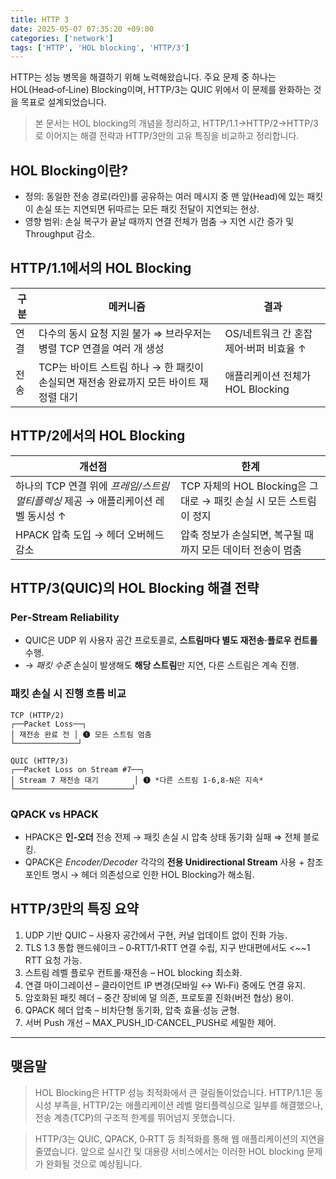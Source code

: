 ```yaml
---
title: HTTP 3
date: 2025-05-07 07:35:20 +09:00
categories: ['network']
tags: ['HTTP', 'HOL blocking', 'HTTP/3']
---
```



HTTP는 성능 병목을 해결하기 위해 노력해왔습니다. 주요 문제 중 하나는 HOL(Head‑of‑Line) Blocking이며, 
HTTP/3는 QUIC 위에서 이 문제를 완화하는 것을 목표로 설계되었습니다. 

> 본 문서는 HOL blocking의 개념을 정리하고, HTTP/1.1→HTTP/2→HTTP/3로 이어지는 해결 전략과 HTTP/3만의 고유 특징을 비교하고 정리합니다.


## HOL Blocking이란?

* 정의: 동일한 전송 경로(라인)를 공유하는 여러 메시지 중 맨 앞(Head)에 있는 패킷이 손실 또는 지연되면 뒤따르는 모든 패킷 전달이 지연되는 현상.
* 영향 범위: 손실 복구가 끝날 때까지 연결 전체가 멈춤 → 지연 시간 증가 및 Throughput 감소.

## HTTP/1.1에서의 HOL Blocking

| 구분 | 메커니즘                                                | 결과                       |
| -- | --------------------------------------------------- |--------------------------|
| 연결 | 다수의 동시 요청 지원 불가 ⇒ 브라우저는 병렬 TCP 연결을 여러 개 생성          | OS/네트워크 간 혼잡 제어·버퍼 비효율 ↑ |
| 전송 | TCP는 바이트 스트림 하나 → 한 패킷이 손실되면 재전송 완료까지 모든 바이트 재정렬 대기 | 애플리케이션 전체가 HOL Blocking  |

## HTTP/2에서의 HOL Blocking

| 개선점                                                | 한계                                             |
|----------------------------------------------------|------------------------------------------------|
| 하나의 TCP 연결 위에 *프레임/스트림 멀티플렉싱* 제공 → 애플리케이션 레벨 동시성 ↑ | TCP 자체의 HOL Blocking은 그대로 → 패킷 손실 시 모든 스트림이 정지 |
| HPACK 압축 도입 → 헤더 오버헤드 감소                           | 압축 정보가 손실되면, 복구될 때까지 모든 데이터 전송이 멈춤             |

## HTTP/3(QUIC)의 HOL Blocking 해결 전략

### Per‑Stream Reliability

* QUIC은 UDP 위 사용자 공간 프로토콜로, **스트림마다 별도 재전송·플로우 컨트롤** 수행.
* → *패킷 수준* 손실이 발생해도 **해당 스트림**만 지연, 다른 스트림은 계속 진행.

### 패킷 손실 시 진행 흐름 비교

```
TCP (HTTP/2)
┌──Packet Loss──┐
│ 재전송 완료 전 │ ➊ 모든 스트림 멈춤
└──────────────┘

QUIC (HTTP/3)
┌──Packet Loss on Stream #7──┐
│ Stream 7 재전송 대기        │ ➊ *다른 스트림 1‑6,8‑N은 지속*
└──────────────────────────┘
```

### QPACK vs HPACK

* HPACK은 **인‑오더** 전송 전제 → 패킷 손실 시 압축 상태 동기화 실패 ⇒ 전체 블로킹.
* QPACK은 *Encoder/Decoder* 각각의 **전용 Unidirectional Stream** 사용 + 참조 포인트 명시 → 헤더 의존성으로 인한 HOL Blocking가 해소됨.

## HTTP/3만의 특징 요약

1. UDP 기반 QUIC – 사용자 공간에서 구현, 커널 업데이트 없이 진화 가능.
2. TLS 1.3 통합 핸드쉐이크 – 0‑RTT/1‑RTT 연결 수립, 지구 반대편에서도 <\~\~1 RTT 요청 가능.
3. 스트림 레벨 플로우 컨트롤‧재전송 – HOL blocking 최소화.
4. 연결 마이그레이션 – 클라이언트 IP 변경(모바일 ↔ Wi‑Fi) 중에도 연결 유지.
5. 암호화된 패킷 헤더 – 중간 장비에 덜 의존, 프로토콜 진화(버전 협상) 용이.
6. QPACK 헤더 압축 – 비차단형 동기화, 압축 효율·성능 균형.
7. 서버 Push 개선 – MAX\_PUSH\_ID·CANCEL\_PUSH로 세밀한 제어.

---

## 맺음말

> HOL Blocking은 HTTP 성능 최적화에서 큰 걸림돌이었습니다. HTTP/1.1은 동시성 부족을, HTTP/2는 애플리케이션 레벨 멀티플렉싱으로 일부를 해결했으나, 전송 계층(TCP)의 구조적 한계를 뛰어넘지 못했습니다.

> HTTP/3는 QUIC, QPACK, 0‑RTT 등 최적화를 통해 웹 애플리케이션의 지연을 줄였습니다. 앞으로 실시간 및 대용량 서비스에서는 이러한 HOL blocking 문제가 완화될 것으로 예상됩니다.
